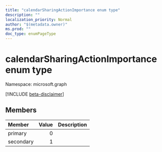 ```yaml
---
title: "calendarSharingActionImportance enum type"
description: ""
localization_priority: Normal
author: "$(metadata.owner)"
ms.prod: ""
doc_type: enumPageType
---
```


# calendarSharingActionImportance enum type

Namespace: microsoft.graph

[!INCLUDE [beta-disclaimer](../../includes/beta-disclaimer.md)]

## Members

| Member    | Value | Description |
| :-------- | ----: | :---------- |
| primary   | 0     |             |
| secondary | 1     |             |
